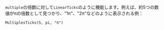 `multiple`の倍数に対して`LinearTicks`のように機能します。例えば、約5つの数値がπの倍数として見つかり、"1π"、"2π"などのように表示される例：

```
MultiplesTicks(5, pi, "π")
```
